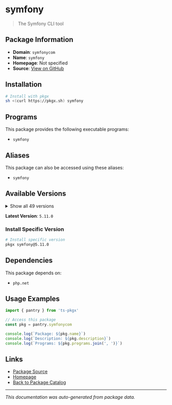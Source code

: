 # symfony

> The Symfony CLI tool

## Package Information

- **Domain**: `symfonycom`
- **Name**: `symfony`
- **Homepage**: Not specified
- **Source**: [View on GitHub](https://github.com/pkgxdev/pantry/tree/main/projects/symfony.com/package.yml)

## Installation

```bash
# Install with pkgx
sh <(curl https://pkgx.sh) symfony
```

## Programs

This package provides the following executable programs:

- `symfony`

## Aliases

This package can also be accessed using these aliases:

- `symfony`

## Available Versions

<details>
<summary>Show all 49 versions</summary>

- `5.11.0`, `5.10.9`, `5.10.8`, `5.10.7`, `5.10.6`
- `5.10.5`, `5.10.4`, `5.10.3`, `5.10.2`, `5.10.1`
- `5.10.0`, `5.9.1`, `5.9.0`, `5.8.19`, `5.8.18`
- `5.8.17`, `5.8.16`, `5.8.15`, `5.8.14`, `5.8.13`
- `5.8.12`, `5.8.11`, `5.8.10`, `5.8.9`, `5.8.8`
- `5.8.7`, `5.8.6`, `5.8.5`, `5.8.4`, `5.8.3`
- `5.8.2`, `5.8.1`, `5.8.0`, `5.7.8`, `5.7.7`
- `5.7.6`, `5.7.5`, `5.7.4`, `5.7.3`, `5.7.2`
- `5.7.1`, `5.7.0`, `5.6.2`, `5.6.1`, `5.6.0`
- `5.5.10`, `5.5.9`, `5.5.8`, `5.5.7`

</details>

**Latest Version**: `5.11.0`

### Install Specific Version

```bash
# Install specific version
pkgx symfony@5.11.0
```

## Dependencies

This package depends on:

- `php.net`

## Usage Examples

```typescript
import { pantry } from 'ts-pkgx'

// Access this package
const pkg = pantry.symfonycom

console.log(`Package: ${pkg.name}`)
console.log(`Description: ${pkg.description}`)
console.log(`Programs: ${pkg.programs.join(', ')}`)
```

## Links

- [Package Source](https://github.com/pkgxdev/pantry/tree/main/projects/symfony.com/package.yml)
- [Homepage](#)
- [Back to Package Catalog](../package-catalog.md)

---

*This documentation was auto-generated from package data.*
